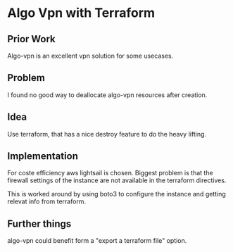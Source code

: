 # Algo Vpn with Terraform

## Prior Work

Algo-vpn is an excellent vpn solution for some usecases.   

## Problem

I found no good way to deallocate algo-vpn resources after creation.

## Idea

Use terraform, that has a nice destroy feature to do the heavy lifting.

## Implementation

For coste efficiency aws lightsail is chosen. 
Biggest problem is that the firewall settings of the instance are not available in the terraform directives.

This is worked around by using boto3 to configure the instance and getting relevat info from terraform.

## Further things

algo-vpn could benefit form a "export a terraform file" option. 
